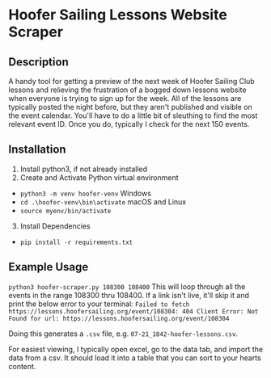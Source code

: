 # Hoofer Sailing Lessons Website Scraper

## Description
A handy tool for getting a preview of the next week of Hoofer Sailing Club lessons and relieving the frustration of a bogged down lessons website when everyone is trying to sign up for the week. 
All of the lessons are typically posted the night before, but they aren't published and visible on the event calendar. You'll have to do a little bit of sleuthing to find the most relevant event ID. Once you do, typically I check for the next 150 events. 

## Installation
1. Install python3, if not already installed
2. Create and Activate Python virtual environment
- `python3 -m venv hoofer-venv`
Windows
- `cd .\hoofer-venv\bin\activate`
macOS and Linux
- `source myenv/bin/activate`
3. Install Dependencies
- `pip install -r requirements.txt`

## Example Usage
`python3 hoofer-scraper.py 108300 108400`
This will loop through all the events in the range 108300 thru 108400. If a link isn't live, it'll skip it and print the below error to your terminal:
`Failed to fetch https://lessons.hoofersailing.org/event/108304: 404 Client Error: Not Found for url: https://lessons.hoofersailing.org/event/108304`

Doing this generates a `.csv` file, e.g. `07-21_1842-hoofer-lessons.csv`.

For easiest viewing, I typically open excel, go to the data tab, and import the data from a csv. It should load it into a table that you can sort to your hearts content.